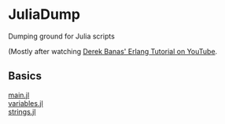 # JuliaDump
Dumping ground for Julia scripts

(Mostly after watching [Derek Banas' Erlang Tutorial on YouTube](https://www.youtube.com/watch?v=sE67bP2PnOo).

## Basics

[main.jl](https://github.com/James-P-D/JuliaDump/blob/master/src/Basics/main.jl)  
[variables.jl](https://github.com/James-P-D/JuliaDump/blob/master/src/Basics/variables.jl)  
[strings.jl](https://github.com/James-P-D/JuliaDump/blob/master/src/Basics/strings.jl)  
